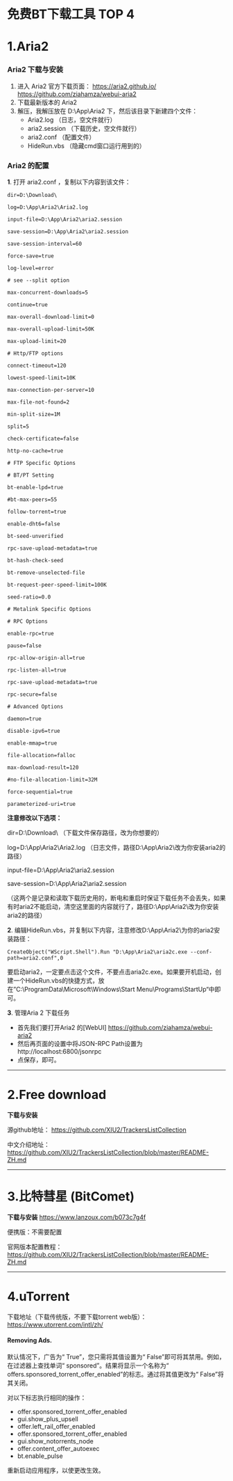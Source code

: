 
#  免费BT下载工具   TOP 4

#  1.Aria2

### Aria2 下载与安装

1. 进入 Aria2 官方下载页面：  https://aria2.github.io/   https://github.com/ziahamza/webui-aria2 
2. 下载最新版本的 Aria2 
3. 解压，我解压放在 D:\App\Aria2 下，然后该目录下新建四个文件：
   - Aria2.log （日志，空文件就行）
   - aria2.session （下载历史，空文件就行）
   - aria2.conf （配置文件）
   - HideRun.vbs （隐藏cmd窗口运行用到的）

### Aria2 的配置

**1**. 打开 aria2.conf ，复制以下内容到该文件：

```text
dir=D:\Download\

log=D:\App\Aria2\Aria2.log

input-file=D:\App\Aria2\aria2.session

save-session=D:\App\Aria2\aria2.session

save-session-interval=60

force-save=true

log-level=error

# see --split option

max-concurrent-downloads=5

continue=true

max-overall-download-limit=0

max-overall-upload-limit=50K

max-upload-limit=20

# Http/FTP options

connect-timeout=120

lowest-speed-limit=10K

max-connection-per-server=10

max-file-not-found=2

min-split-size=1M

split=5

check-certificate=false

http-no-cache=true

# FTP Specific Options

# BT/PT Setting

bt-enable-lpd=true

#bt-max-peers=55

follow-torrent=true

enable-dht6=false

bt-seed-unverified

rpc-save-upload-metadata=true

bt-hash-check-seed

bt-remove-unselected-file

bt-request-peer-speed-limit=100K

seed-ratio=0.0

# Metalink Specific Options

# RPC Options

enable-rpc=true

pause=false

rpc-allow-origin-all=true

rpc-listen-all=true

rpc-save-upload-metadata=true

rpc-secure=false

# Advanced Options

daemon=true

disable-ipv6=true

enable-mmap=true

file-allocation=falloc 

max-download-result=120

#no-file-allocation-limit=32M

force-sequential=true

parameterized-uri=true
```

**注意修改以下选项：**

dir=D:\Download\ （下载文件保存路径，改为你想要的）

log=D:\App\Aria2\Aria2.log （日志文件，路径D:\App\Aria2\改为你安装aria2的路径）

input-file=D:\App\Aria2\aria2.session

save-session=D:\App\Aria2\aria2.session

（这两个是记录和读取下载历史用的，断电和重启时保证下载任务不会丢失，如果有时aria2不能启动，清空这里面的内容就行了，路径D:\App\Aria2\改为你安装aria2的路径）

**2**. 编辑HideRun.vbs，并复制以下内容，注意修改D:\App\Aria2\为你的aria2安装路径：

```text
CreateObject("WScript.Shell").Run "D:\App\Aria2\aria2c.exe --conf-path=aria2.conf",0
```

要启动aria2，一定要点击这个文件，不要点击aria2c.exe。如果要开机启动，创建一个HideRun.vbs的快捷方式，放在”C:\ProgramData\Microsoft\Windows\Start Menu\Programs\StartUp“中即可。

**3**. 管理Aria 2 下载任务

- 首先我们要打开Aria2 的[WebUI] https://github.com/ziahamza/webui-aria2 
- 然后再页面的设置中将JSON-RPC Path设置为http://localhost:6800/jsonrpc
- 点保存，即可。

--------------------

# 2.Free download

**下载与安装**

源github地址： https://github.com/XIU2/TrackersListCollection 

 中文介绍地址：https://github.com/XIU2/TrackersListCollection/blob/master/README-ZH.md 

--------------------

# 3.比特彗星 (BitComet) 

**下载与安装** https://www.lanzoux.com/b073c7g4f 

便携版：不需要配置

官网版本配置教程：https://github.com/XIU2/TrackersListCollection/blob/master/README-ZH.md 



--------------------

# 4.uTorrent

下载地址（下载传统版，不要下载torrent web版）： https://www.utorrent.com/intl/zh/ 

#### Removing Ads.

 默认情况下，广告为“ True”，您只需将其值设置为“ False”即可将其禁用。例如，在过滤器上查找单词“ sponsored”。结果将显示一个名称为“ offers.sponsored_torrent_offer_enabled”的标志。通过将其值更改为“ False”将其关闭。 

对以下标志执行相同的操作：

- offer.sponsored_torrent_offer_enabled
- gui.show_plus_upsell
- offer.left_rail_offer_enabled
- offer.sponsored_torrent_offer_enabled
- gui.show_notorrents_node
- offer.content_offer_autoexec
- bt.enable_pulse

重新启动应用程序，以使更改生效。
